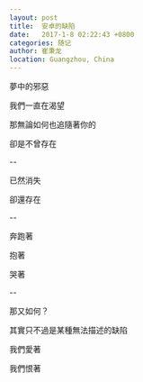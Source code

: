 ```yaml
---
layout: post
title:  安卓的缺陷
date:   2017-1-8 02:22:43 +0800
categories: 随记
author: 崔秉龙
location: Guangzhou, China
---
```










夢中的邪惡

我們一直在渴望

那無論如何也追隨著你的

卻是不曾存在

--

已然消失

卻還存在

--

奔跑著

抱著

哭著

--

那又如何？

其實只不過是某種無法描述的缺陷

我們愛著

我們恨著